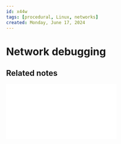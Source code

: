 ```yaml
---
id: x44w
tags: [procedural, Linux, networks]
created: Monday, June 17, 2024
---
```


# Network debugging

## Related notes

![Network scanning](/static/Network_scanning.md)
